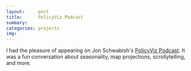 ```yaml
---
layout:     post
title:      PolicyViz Podcast
summary:    
categories: projects
img:	
---
```


I had the pleasure of appearing on Jon Schwabish's [PolicyViz Podcast](http://policyviz.com/episode-54-zan-armstrong/). It was a fun conversation about seasonality, map projections, scrollytelling, and more. 
